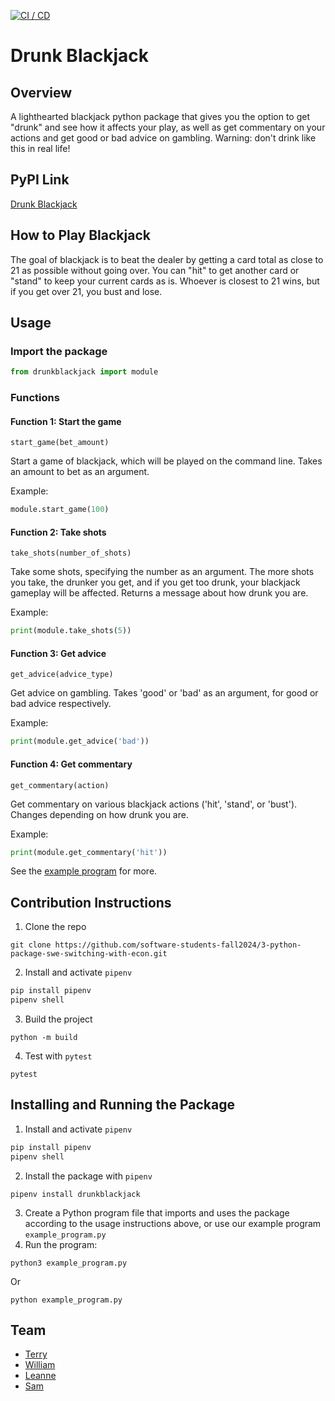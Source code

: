 [![CI / CD](https://github.com/software-students-fall2024/3-python-package-swe-switching-with-econ/actions/workflows/build.yml/badge.svg?event=pull_request)](https://github.com/software-students-fall2024/3-python-package-swe-switching-with-econ/actions/workflows/build.yml)
# Drunk Blackjack

## Overview

A lighthearted blackjack python package that gives you the option to get "drunk" and see how it affects your play, as well as get commentary on your actions and get good or bad advice on gambling. Warning: don't drink like this in real life!

## PyPI Link
[Drunk Blackjack](https://pypi.org/project/drunkblackjack/)

## How to Play Blackjack
The goal of blackjack is to beat the dealer by getting a card total as close to 21 as possible without going over. You can "hit" to get another card or "stand" to keep your current cards as is. Whoever is closest to 21 wins, but if you get over 21, you bust and lose. 

## Usage
### Import the package

```python
from drunkblackjack import module
```

### Functions

#### Function 1: Start the game
`start_game(bet_amount)`

Start a game of blackjack, which will be played on the command line. Takes an amount to bet as an argument.

Example:
```python
module.start_game(100)
```

#### Function 2: Take shots
`take_shots(number_of_shots)`

Take some shots, specifying the number as an argument.  The more shots you take, the drunker you get, and if you get too drunk, your blackjack gameplay will be affected. Returns a message about how drunk you are.

Example:
```python
print(module.take_shots(5))
```

#### Function 3: Get advice
`get_advice(advice_type)`

Get advice on gambling. Takes 'good' or 'bad' as an argument, for good or bad advice respectively.

Example:
```python
print(module.get_advice('bad'))
```

#### Function 4: Get commentary
`get_commentary(action)`

Get commentary on various blackjack actions ('hit', 'stand', or 'bust'). Changes depending on how drunk you are.

Example:
```python
print(module.get_commentary('hit'))
```

See the [example program](https://github.com/software-students-fall2024/3-python-package-swe-switching-with-econ/blob/main/example_program.py) for more.

## Contribution Instructions

1. Clone the repo
```
git clone https://github.com/software-students-fall2024/3-python-package-swe-switching-with-econ.git
```

2. Install and activate `pipenv`
```bash
pip install pipenv
pipenv shell
```

3. Build the project

```
python -m build
```

4. Test with `pytest`
```
pytest
```

## Installing and Running the Package
1. Install and activate `pipenv`
```bash
pip install pipenv
pipenv shell
```
2. Install the package with `pipenv`
```
pipenv install drunkblackjack
```
3. Create a Python program file that imports and uses the package according to the usage instructions above, or use our example program `example_program.py`
4. Run the program:
```
python3 example_program.py
```
Or
```
python example_program.py
```


## Team

- [Terry](https://github.com/cao-exe)
- [William](https://github.com/FriedBananaBan)
- [Leanne](https://github.com/leannelu)
- [Sam](https://github.com/stango1234556)
